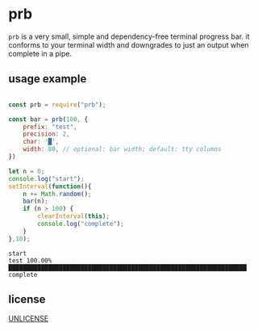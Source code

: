 # prb

`prb` is a very small, simple and dependency-free terminal progress bar. it conforms to your terminal width and downgrades to just an output when complete in a pipe.

## usage example

``` javascript

const prb = require("prb");

const bar = prb(100, {
	prefix: "test",
	precision: 2,
	char: '█',
	width: 80, // optional: bar width; default: tty columns
})

let n = 0;
console.log("start");
setInterval(function(){
	n += Math.random();
	bar(n);
	if (n > 100) {
		clearInterval(this);
		console.log("complete");
	}
},10);

```

```
start
test 100.00% ██████████████████████████████████████████████████████████████████
complete
```

## license

[UNLICENSE](UNLICENSE)
